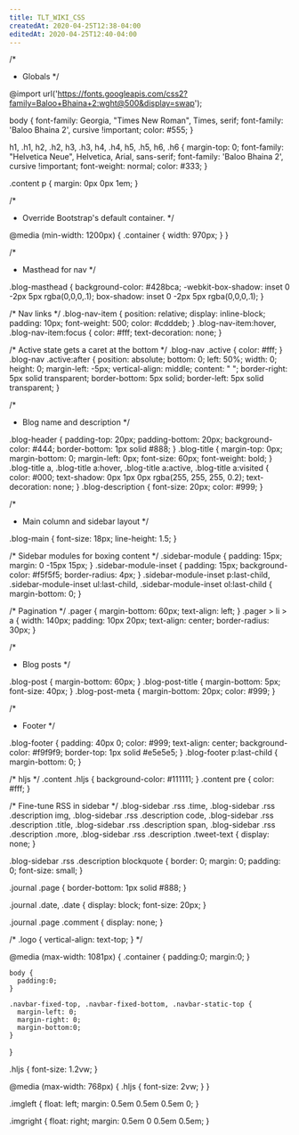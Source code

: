 ```yaml
---
title: TLT_WIKI_CSS
createdAt: 2020-04-25T12:38-04:00
editedAt: 2020-04-25T12:40-04:00
---
```


/*
 * Globals
 */

@import url('https://fonts.googleapis.com/css2?family=Baloo+Bhaina+2:wght@500&display=swap');

body {
  font-family: Georgia, "Times New Roman", Times, serif;
  font-family: 'Baloo Bhaina 2', cursive !important;
  color: #555;
}

h1, .h1,
h2, .h2,
h3, .h3,
h4, .h4,
h5, .h5,
h6, .h6 {
  margin-top: 0;
  font-family: "Helvetica Neue", Helvetica, Arial, sans-serif;
font-family: 'Baloo Bhaina 2', cursive !important;
  font-weight: normal;
  color: #333;
}

.content p {
  margin: 0px 0px 1em;
}

/*
 * Override Bootstrap's default container.
 */

@media (min-width: 1200px) {
  .container {
    width: 970px;
  }
}


/*
 * Masthead for nav
 */

.blog-masthead {
  background-color: #428bca;
  -webkit-box-shadow: inset 0 -2px 5px rgba(0,0,0,.1);
          box-shadow: inset 0 -2px 5px rgba(0,0,0,.1);
}

/* Nav links */
.blog-nav-item {
  position: relative;
  display: inline-block;
  padding: 10px;
  font-weight: 500;
  color: #cdddeb;
}
.blog-nav-item:hover,
.blog-nav-item:focus {
  color: #fff;
  text-decoration: none;
}

/* Active state gets a caret at the bottom */
.blog-nav .active {
  color: #fff;
}
.blog-nav .active:after {
  position: absolute;
  bottom: 0;
  left: 50%;
  width: 0;
  height: 0;
  margin-left: -5px;
  vertical-align: middle;
  content: " ";
  border-right: 5px solid transparent;
  border-bottom: 5px solid;
  border-left: 5px solid transparent;
}


/*
 * Blog name and description
 */

.blog-header {
  padding-top: 20px;
  padding-bottom: 20px;
  background-color: #444;
  border-bottom: 1px solid #888;
}
.blog-title {
  margin-top: 0px;
  margin-bottom: 0;
  margin-left: 0px;
  font-size: 60px;
  font-weight: bold;
}
.blog-title a, .blog-title a:hover, .blog-title a:active, .blog-title a:visited {
  color: #000;
  text-shadow: 0px 1px 0px rgba(255, 255, 255, 0.2);
  text-decoration: none;
}
.blog-description {
  font-size: 20px;
  color: #999;
}


/*
 * Main column and sidebar layout
 */

.blog-main {
  font-size: 18px;
  line-height: 1.5;
}

/* Sidebar modules for boxing content */
.sidebar-module {
  padding: 15px;
  margin: 0 -15px 15px;
}
.sidebar-module-inset {
  padding: 15px;
  background-color: #f5f5f5;
  border-radius: 4px;
}
.sidebar-module-inset p:last-child,
.sidebar-module-inset ul:last-child,
.sidebar-module-inset ol:last-child {
  margin-bottom: 0;
}



/* Pagination */
.pager {
  margin-bottom: 60px;
  text-align: left;
}
.pager > li > a {
  width: 140px;
  padding: 10px 20px;
  text-align: center;
  border-radius: 30px;
}


/*
 * Blog posts
 */

.blog-post {
  margin-bottom: 60px;
}
.blog-post-title {
  margin-bottom: 5px;
  font-size: 40px;
}
.blog-post-meta {
  margin-bottom: 20px;
  color: #999;
}


/*
 * Footer
 */

.blog-footer {
  padding: 40px 0;
  color: #999;
  text-align: center;
  background-color: #f9f9f9;
  border-top: 1px solid #e5e5e5;
}
.blog-footer p:last-child {
  margin-bottom: 0;
}


/* hljs */
.content .hljs {
  background-color: #111111;
}
.content pre {
  color: #fff;
}

/* Fine-tune RSS in sidebar */
.blog-sidebar .rss .time,
.blog-sidebar .rss .description img,
.blog-sidebar .rss .description code,
.blog-sidebar .rss .description .title,
.blog-sidebar .rss .description span,
.blog-sidebar .rss .description .more,
.blog-sidebar .rss .description .tweet-text
{
  display: none;
}

.blog-sidebar .rss .description blockquote {
  border: 0;
  margin: 0;
  padding: 0;
  font-size: small;
}

.journal .page {
  border-bottom: 1px solid #888;
}

.journal .date, .date {
  display: block;
  font-size: 20px;
}

.journal .page .comment { display: none; }

/*
.logo {
  vertical-align: text-top;
}
*/

@media (max-width: 1081px) {
    .container {
      padding:0;
      margin:0;
    }

    body {
      padding:0;
    }

    .navbar-fixed-top, .navbar-fixed-bottom, .navbar-static-top {
      margin-left: 0;
      margin-right: 0;
      margin-bottom:0;
    }
}

.hljs {
  font-size: 1.2vw;
}

@media (max-width: 768px) {
  .hljs {
    font-size: 2vw;
  }
}

.imgleft {
  float: left;
  margin: 0.5em 0.5em 0.5em 0;
}

.imgright {
  float: right;
  margin: 0.5em 0 0.5em 0.5em;
}



